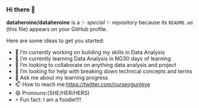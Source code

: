 ### Hi there 👋


**dataheroine/dataheroine** is a ✨ _special_ ✨ repository because its `README.md` (this file) appears on your GitHub profile.

Here are some ideas to get you started:

- 🔭 I’m currently working on building my skills in Data Analysis
- 🌱 I’m currently learning Data Analysis in NG30 days of learning
- 👯 I’m looking to collaborate on anything data analysis and project
- 🤔 I’m looking for help with breaking down technical concepts and terms
- 💬 Ask me about my learning progress
- 📫 How to reach me:https://twitter.com/nurseogunleye
- 😄 Pronouns:(SHE/HER/HERS)
- ⚡ Fun fact: I am a foodie!!!!

